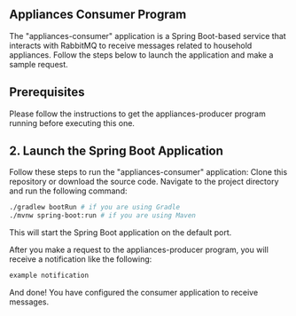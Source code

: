 ## Appliances Consumer Program

The "appliances-consumer" application is a Spring Boot-based service that interacts with RabbitMQ to receive messages related to household
appliances. Follow the steps below to launch the application and make a sample request.

## Prerequisites

Please follow the instructions to get the appliances-producer program running before executing this one.

## 2. Launch the Spring Boot Application

Follow these steps to run the "appliances-consumer" application:
Clone this repository or download the source code.
Navigate to the project directory and run the following command:

```bash
./gradlew bootRun # if you are using Gradle
./mvnw spring-boot:run # if you are using Maven
```

This will start the Spring Boot application on the default port.

After you make a request to the appliances-producer program, you will receive a notification like the following:

```bash
example notification
```

And done! You have configured the consumer application to receive messages.
